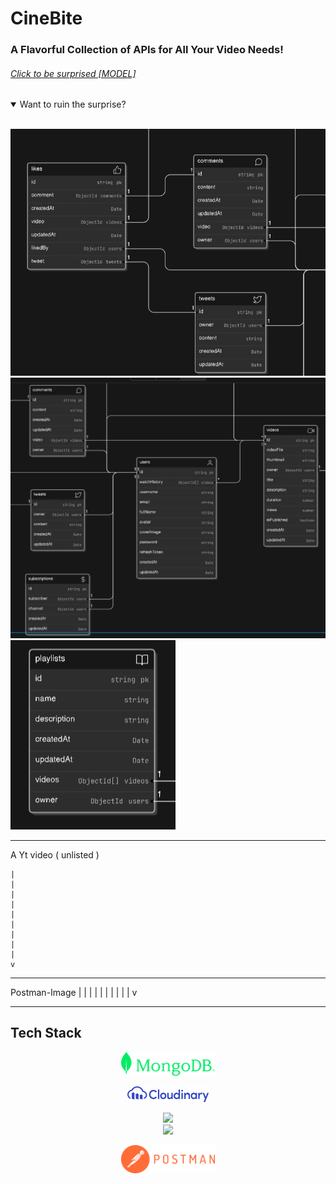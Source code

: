# CineBite
### A Flavorful Collection of APIs for All Your Video Needs!
<h6><a href="https://app.eraser.io/workspace/oa4ZWggCH8RBOBBS0o4T" target="_blank">Click to be surprised [MODEL]</a>
</h6>

<details open>
<summary>Want to ruin the surprise?</summary>
<br>

![FIRST_GLIMPS](https://raw.githubusercontent.com/t7abhay/logos/refs/heads/main/1.png)
![SECOND_GLIMPS](https://raw.githubusercontent.com/t7abhay/logos/refs/heads/main/2.png)
![THIRD_GLIMPS](https://raw.githubusercontent.com/t7abhay/logos/refs/heads/main/3.png)

</details>

****








A Yt video ( unlisted )

    |
    |
    |
    |
    |
    |
    |
    |
    |
    v

***


Postman-Image
    |
    |
    |
    |
    |
    |
    |
    |
    |
    |
    v
___


## Tech Stack


<p align="center">
    <img src="https://github.com/t7abhay/logos/blob/main/MongoDB_SpringGreen-small.png?raw=true" alt="MongoDB" width="150"/>
</p>


<p align="center">
    <img src="https://github.com/t7abhay/logos/blob/main/cloudinary1.png?raw=true" alt="Cloudinary" width="130"/>
    <br>
    
</p>


<p align="center">
<img src ="https://nodejs.org/static/logos/nodejsStackedDark.svg" atl="Nodejs" width="100" >
<br>
<img src ="https://seekvectors.com/files/download/234b110fb32958f68f318e13c7a0610e.png" atl="Express" width="100" >

</p>

<p align="center">
    <img src="https://github.com/t7abhay/logos/blob/main/postman.png?raw=true" alt="Postman" width="150"/>
</p>
